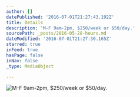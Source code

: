 ```yaml
---
author: []
datePublished: '2016-07-01T21:27:43.192Z'
title: Details
description: 'M-F 9am-2pm, $250/week or $50/day.'
sourcePath: _posts/2016-05-28-hours.md
dateModified: '2016-07-01T21:27:30.165Z'
starred: true
inFeed: true
hasPage: false
inNav: false
_type: MediaObject

---
```

![M-F 9am-2pm, $250/week or $50/day.](https://the-grid-user-content.s3-us-west-2.amazonaws.com/73647156-fc24-4e8d-b61c-1ea6ac93d473.jpg)